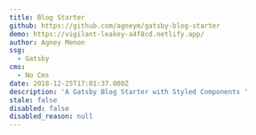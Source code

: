 ```yaml
---
title: Blog Starter
github: https://github.com/agneym/gatsby-blog-starter
demo: https://vigilant-leakey-a4f8cd.netlify.app/
author: Agney Menon
ssg:
  - Gatsby
cms:
  - No Cms
date: 2018-12-25T17:01:37.000Z
description: 'A Gatsby Blog Starter with Styled Components '
stale: false
disabled: false
disabled_reason: null
---
```

